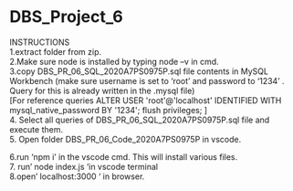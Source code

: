 # DBS_Project_6
INSTRUCTIONS
<br>
1.extract folder from zip.<br>
2.Make sure node is installed by typing node –v in cmd.<br>
3.copy  DBS_PR_06_SQL_2020A7PS0975P.sql file contents in MySQL Workbench (make sure username is set to ‘root’ and password to ‘1234’ . Query for this is already written in the .mysql file)<br>
[For reference queries
ALTER USER 'root'@'localhost' IDENTIFIED WITH mysql_native_password BY '1234';
flush privileges;
]<br>
4. Select all queries of DBS_PR_06_SQL_2020A7PS0975P.sql file and execute them. <br>
5. Open folder DBS_PR_06_Code_2020A7PS0975P  in vscode.<br>
 
6.run ‘npm i’ in the vscode cmd. This will install various files.<br>
7. run’ node index.js ‘in vscode terminal<br>
8.open’ localhost:3000 ‘ in browser.<br>
